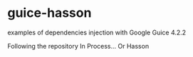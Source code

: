 # guice-hasson
examples of dependencies injection with Google Guice 4.2.2

Following the repository 
In Process...
Or Hasson
